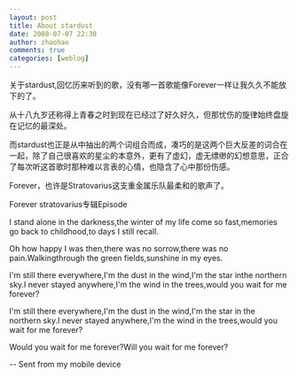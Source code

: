 ```yaml
---
layout: post
title: About stardust
date: 2008-07-07 22:30
author: zhaohao
comments: true
categories: [weblog]
---
```

关于stardust,回忆历来听到的歌，没有哪一首歌能像Forever一样让我久久不能放下的了。

从十八九岁还称得上青春之时到现在已经过了好久好久，但那忧伤的旋律始终盘旋在记忆的最深处。

而stardust也正是从中抽出的两个词组合而成，凑巧的是这两个巨大反差的词合在一起，除了自己很喜欢的星尘的本意外，更有了虚幻，虚无缥缈的幻想意思，正合了每次听这首歌时那种难以言表的心情，也隐含了心中那份伤感。

Forever，也许是Stratovarius这支重金属乐队最柔和的歌声了。

Forever stratovarius专辑Episode

I stand alone in the darkness,the winter of my life come so fast,memories go back to childhood,to days I still recall.

Oh how happy I was then,there was no sorrow,there was no pain.Walkingthrough the green fields,sunshine in my eyes.

I'm still there everywhere,I'm the dust in the wind,I'm the star inthe northern sky.I never stayed anywhere,I'm the wind in the trees,would you wait for me forever?

I'm still there everywhere,I'm the dust in the wind,I'm the star in the northern sky.I never stayed anywhere,I'm the wind in the trees,would you wait for me forever?

Would you wait for me forever?Will you wait for me forever?

-- Sent from my mobile device
